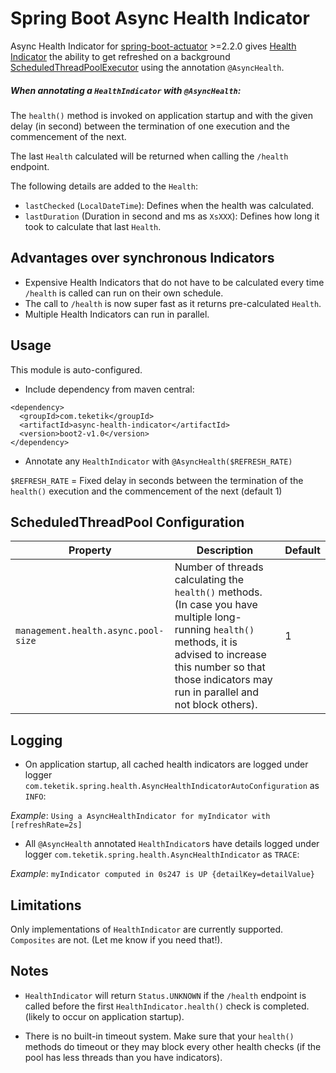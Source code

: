 

# Spring Boot Async Health Indicator

Async Health Indicator for [spring-boot-actuator](https://docs.spring.io/spring-boot/docs/current/reference/html/actuator.html) >=2.2.0 gives [Health Indicator](https://docs.spring.io/spring-boot/docs/current/api/org/springframework/boot/actuate/health/HealthIndicator.html) the ability to get refreshed on a background [ScheduledThreadPoolExecutor](https://docs.oracle.com/javase/8/docs/api/java/util/concurrent/ScheduledThreadPoolExecutor.html) using the annotation `@AsyncHealth`.

##### When annotating a `HealthIndicator` with `@AsyncHealth`:

The `health()` method is invoked on application startup and with the given delay (in second) between the termination of one execution and the commencement of the next.

The last `Health` calculated will be returned when calling the `/health` endpoint.

The following details are added to the `Health`:

  - `lastChecked` (`LocalDateTime`): Defines when the health was calculated.
  - `lastDuration` (Duration in second and ms as `XsXXX`): Defines how long it took to calculate that last `Health`.

## Advantages over synchronous Indicators

  - Expensive Health Indicators that do not have to be calculated every time `/health` is called can run on their own schedule.
  - The call to `/health` is now super fast as it returns pre-calculated `Health`.
  - Multiple Health Indicators can run in parallel.

## Usage

This module is auto-configured.

  -  Include dependency from maven central:
```
<dependency>
  <groupId>com.teketik</groupId>
  <artifactId>async-health-indicator</artifactId>
  <version>boot2-v1.0</version>
</dependency>
```
  - Annotate any `HealthIndicator` with `@AsyncHealth($REFRESH_RATE)` 

`$REFRESH_RATE` = Fixed delay in seconds between the termination of the `health()` execution and the commencement of the next (default 1)


## ScheduledThreadPool Configuration

 | Property | Description | Default |
 | -------- | ----------- | ------- |
 | `management.health.async.pool-size` | Number of threads calculating the `health()` methods. (In case you have multiple long-running `health()` methods, it is advised to increase this number so that those indicators may run in parallel and not block others). | 1 |


## Logging


  - On application startup, all cached health indicators are logged under logger `com.teketik.spring.health.AsyncHealthIndicatorAutoConfiguration` as `INFO`:

*Example*: `Using a AsyncHealthIndicator for myIndicator with [refreshRate=2s]`

  - All `@AsyncHealth` annotated `HealthIndicator`s have details logged under logger `com.teketik.spring.health.AsyncHealthIndicator` as `TRACE`:

*Example*: `myIndicator computed in 0s247 is UP {detailKey=detailValue}`

 
## Limitations

Only implementations of `HealthIndicator` are currently supported. `Composites` are not. (Let me know if you need that!).

## Notes

  - `HealthIndicator`  will return  `Status.UNKNOWN`  if the `/health` endpoint is called before the first  `HealthIndicator.health()`  check is completed. (likely to occur on application startup).

  - There is no built-in timeout system. Make sure that your `health()` methods do timeout or they may block every other health checks (if the pool has less threads than you have indicators).

